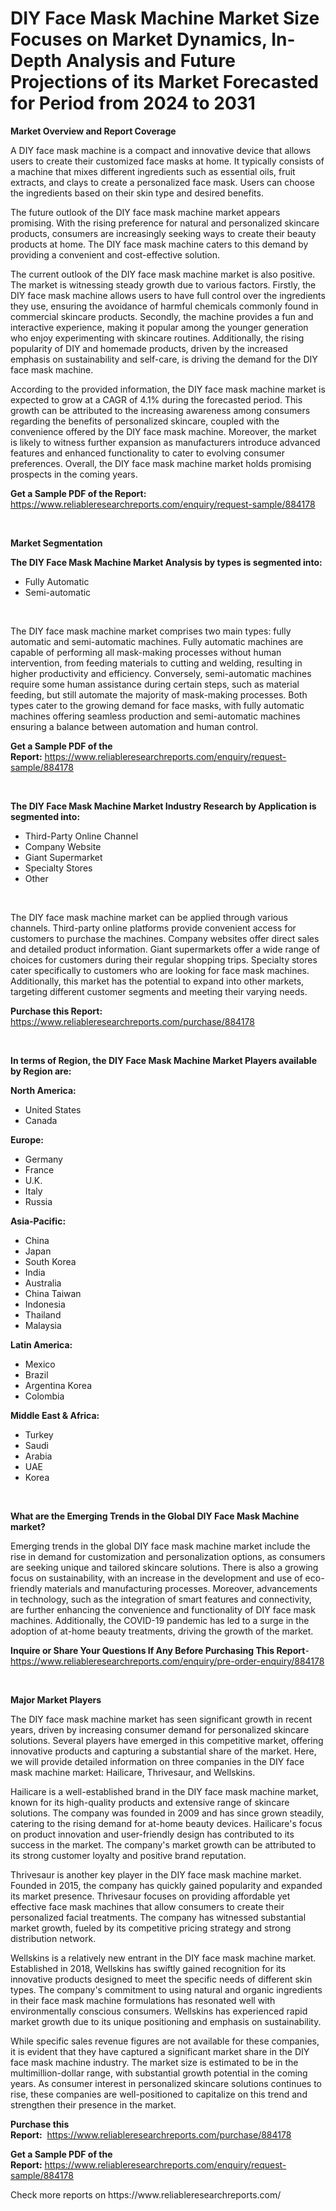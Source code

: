 <p><h1>DIY Face Mask Machine Market Size Focuses on Market Dynamics, In-Depth Analysis and Future Projections of its Market Forecasted for Period from 2024 to 2031</h1></p><p><strong>Market Overview and Report Coverage</strong></p>
<p><p>A DIY face mask machine is a compact and innovative device that allows users to create their customized face masks at home. It typically consists of a machine that mixes different ingredients such as essential oils, fruit extracts, and clays to create a personalized face mask. Users can choose the ingredients based on their skin type and desired benefits.</p><p>The future outlook of the DIY face mask machine market appears promising. With the rising preference for natural and personalized skincare products, consumers are increasingly seeking ways to create their beauty products at home. The DIY face mask machine caters to this demand by providing a convenient and cost-effective solution.</p><p>The current outlook of the DIY face mask machine market is also positive. The market is witnessing steady growth due to various factors. Firstly, the DIY face mask machine allows users to have full control over the ingredients they use, ensuring the avoidance of harmful chemicals commonly found in commercial skincare products. Secondly, the machine provides a fun and interactive experience, making it popular among the younger generation who enjoy experimenting with skincare routines. Additionally, the rising popularity of DIY and homemade products, driven by the increased emphasis on sustainability and self-care, is driving the demand for the DIY face mask machine.</p><p>According to the provided information, the DIY face mask machine market is expected to grow at a CAGR of 4.1% during the forecasted period. This growth can be attributed to the increasing awareness among consumers regarding the benefits of personalized skincare, coupled with the convenience offered by the DIY face mask machine. Moreover, the market is likely to witness further expansion as manufacturers introduce advanced features and enhanced functionality to cater to evolving consumer preferences. Overall, the DIY face mask machine market holds promising prospects in the coming years.</p></p>
<p><strong>Get a Sample PDF of the Report:</strong> <a href="https://www.reliableresearchreports.com/enquiry/request-sample/884178">https://www.reliableresearchreports.com/enquiry/request-sample/884178</a></p>
<p>&nbsp;</p>
<p><strong>Market Segmentation</strong></p>
<p><strong>The DIY Face Mask Machine Market Analysis by types is segmented into:</strong></p>
<p><ul><li>Fully Automatic</li><li>Semi-automatic</li></ul></p>
<p>&nbsp;</p>
<p><p>The DIY face mask machine market comprises two main types: fully automatic and semi-automatic machines. Fully automatic machines are capable of performing all mask-making processes without human intervention, from feeding materials to cutting and welding, resulting in higher productivity and efficiency. Conversely, semi-automatic machines require some human assistance during certain steps, such as material feeding, but still automate the majority of mask-making processes. Both types cater to the growing demand for face masks, with fully automatic machines offering seamless production and semi-automatic machines ensuring a balance between automation and human control.</p></p>
<p><strong>Get a Sample PDF of the Report:</strong>&nbsp;<a href="https://www.reliableresearchreports.com/enquiry/request-sample/884178">https://www.reliableresearchreports.com/enquiry/request-sample/884178</a></p>
<p>&nbsp;</p>
<p><strong>The DIY Face Mask Machine Market Industry Research by Application is segmented into:</strong></p>
<p><ul><li>Third-Party Online Channel</li><li>Company Website</li><li>Giant Supermarket</li><li>Specialty Stores</li><li>Other</li></ul></p>
<p>&nbsp;</p>
<p><p>The DIY face mask machine market can be applied through various channels. Third-party online platforms provide convenient access for customers to purchase the machines. Company websites offer direct sales and detailed product information. Giant supermarkets offer a wide range of choices for customers during their regular shopping trips. Specialty stores cater specifically to customers who are looking for face mask machines. Additionally, this market has the potential to expand into other markets, targeting different customer segments and meeting their varying needs.</p></p>
<p><strong>Purchase this Report:</strong>&nbsp; <a href="https://www.reliableresearchreports.com/purchase/884178">https://www.reliableresearchreports.com/purchase/884178</a></p>
<p>&nbsp;</p>
<p><strong>In terms of Region, the DIY Face Mask Machine Market Players available by Region are:</strong></p>
<p>
    <p> <strong> North America: </strong>
        <ul>
            <li>United States</li>
            <li>Canada</li>
        </ul>
        </p> 
    <p> <strong> Europe: </strong>
        <ul>
            <li>Germany</li>
            <li>France</li>
            <li>U.K.</li>
            <li>Italy</li>
            <li>Russia</li>
        </ul>
        </p> 
    <p> <strong> Asia-Pacific: </strong>
        <ul>
            <li>China</li>
            <li>Japan</li>
            <li>South Korea</li>
            <li>India</li>
            <li>Australia</li>
            <li>China Taiwan</li>
            <li>Indonesia</li>
            <li>Thailand</li>
            <li>Malaysia</li>
        </ul>
        </p> 
    <p> <strong> Latin America: </strong>
        <ul>
            <li>Mexico</li>
            <li>Brazil</li>
            <li>Argentina Korea</li>
            <li>Colombia</li>
        </ul>
        </p> 
    <p> <strong> Middle East & Africa: </strong>
        <ul>
            <li>Turkey</li>
            <li>Saudi</li>
            <li>Arabia</li>
            <li>UAE</li>
            <li>Korea</li>
        </ul>
    </p>
    </p>
<p>&nbsp;</p>
<p><strong>What are the Emerging Trends in the Global DIY Face Mask Machine market?</strong></p>
<p><p>Emerging trends in the global DIY face mask machine market include the rise in demand for customization and personalization options, as consumers are seeking unique and tailored skincare solutions. There is also a growing focus on sustainability, with an increase in the development and use of eco-friendly materials and manufacturing processes. Moreover, advancements in technology, such as the integration of smart features and connectivity, are further enhancing the convenience and functionality of DIY face mask machines. Additionally, the COVID-19 pandemic has led to a surge in the adoption of at-home beauty treatments, driving the growth of the market.</p></p>
<p><strong>Inquire or Share Your Questions If Any Before Purchasing This Report</strong>- <a href="https://www.reliableresearchreports.com/enquiry/pre-order-enquiry/884178">https://www.reliableresearchreports.com/enquiry/pre-order-enquiry/884178</a></p>
<p>&nbsp;</p>
<p><strong>Major Market Players</strong></p>
<p><p>The DIY face mask machine market has seen significant growth in recent years, driven by increasing consumer demand for personalized skincare solutions. Several players have emerged in this competitive market, offering innovative products and capturing a substantial share of the market. Here, we will provide detailed information on three companies in the DIY face mask machine market: Hailicare, Thrivesaur, and Wellskins.</p><p>Hailicare is a well-established brand in the DIY face mask machine market, known for its high-quality products and extensive range of skincare solutions. The company was founded in 2009 and has since grown steadily, catering to the rising demand for at-home beauty devices. Hailicare's focus on product innovation and user-friendly design has contributed to its success in the market. The company's market growth can be attributed to its strong customer loyalty and positive brand reputation.</p><p>Thrivesaur is another key player in the DIY face mask machine market. Founded in 2015, the company has quickly gained popularity and expanded its market presence. Thrivesaur focuses on providing affordable yet effective face mask machines that allow consumers to create their personalized facial treatments. The company has witnessed substantial market growth, fueled by its competitive pricing strategy and strong distribution network.</p><p>Wellskins is a relatively new entrant in the DIY face mask machine market. Established in 2018, Wellskins has swiftly gained recognition for its innovative products designed to meet the specific needs of different skin types. The company's commitment to using natural and organic ingredients in their face mask machine formulations has resonated well with environmentally conscious consumers. Wellskins has experienced rapid market growth due to its unique positioning and emphasis on sustainability.</p><p>While specific sales revenue figures are not available for these companies, it is evident that they have captured a significant market share in the DIY face mask machine industry. The market size is estimated to be in the multimillion-dollar range, with substantial growth potential in the coming years. As consumer interest in personalized skincare solutions continues to rise, these companies are well-positioned to capitalize on this trend and strengthen their presence in the market.</p></p>
<p><strong>Purchase this Report:</strong>&nbsp;&nbsp;<a href="https://www.reliableresearchreports.com/purchase/884178">https://www.reliableresearchreports.com/purchase/884178</a></p>
<p></p>
<p><strong>Get a Sample PDF of the Report:</strong>&nbsp;<a href="https://www.reliableresearchreports.com/enquiry/request-sample/884178">https://www.reliableresearchreports.com/enquiry/request-sample/884178</a></p>
<p>Check more reports on https://www.reliableresearchreports.com/</p>
